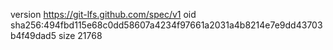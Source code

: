 version https://git-lfs.github.com/spec/v1
oid sha256:494fbd115e68c0dd58607a4234f97661a2031a4b8214e7e9dd43703b4f49dad5
size 21768
